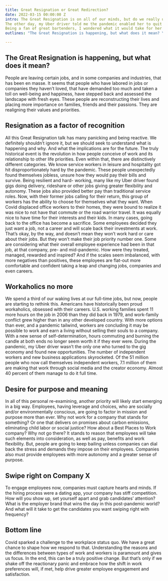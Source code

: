 ```yaml
---
title: Great Resignation or Great Redirection?
date: 2022-03-15 00:00:00 Z
intro: The Great Resignation is on all of our minds, but do we really understand its significance? 
The other day, my Uber driver told me the pandemic enabled her to quit bartending. She hadn’t been considering leaving her 15-year career slinging drinks when the bar’s doors closed. But she learned that a combination of varied jobs would make her even more than the bar, minus the drunks and exhausting schedule.
Being a fan of great bartenders, I wondered what it would take for her to bartend again. Better benefits? Pay? Greater scheduling freedom or influence in bar decisions? Service jobs have historically been underappreciated and undervalued. But now, with an odd tip of the hat to the pandemic, this woman knows she can have a better quality of life. So, what would that bar have to do to get her back?
outlines: "The Great Resignation is happening, but what does it mean? \nResignation as a factor of recognition \nWorkaholics no more \nDesire for purpose and meaning \nSwipe right on Company X \nBottom line \n"

---
```


## The Great Resignation is happening, but what does it mean?

People are leaving certain jobs, and in some companies and industries, that has been en masse. It seems that people who have labored in jobs or companies they haven’t loved, that have demanded too much and taken a toll on well-being and happiness, have stepped back and assessed the landscape with fresh eyes. These people are reconstructing their lives and placing more importance on families, friends and their passions. They are realigning their values and priorities.

## Resignation as a factor of recognition

All this Great Resignation talk has many panicking and being reactive. We definitely shouldn’t ignore it, but we should seek to understand what is happening and why. And what the implications are for the future. The truly historical event is the revolution in how people conceive of work and its relationship to other life priorities. Even within that, there are distinctively different categories.
We know service workers in leisure and hospitality got hit disproportionately hard by the pandemic. These people unexpectedly found themselves jobless, unsure how they would pay their bills and survive. Being resilient and hard- working, many  like my Uber driver  found gigs doing delivery, rideshare or other jobs giving greater flexibility and autonomy. These jobs also provided better pay than traditional service roles. Now, with their former jobs calling for their return, this group of workers has the ability to choose for themselves what they want.
When Covid displaced office workers to their homes, they were bound to realize it was nice to not have that commute or the road warrior travel. It was equally nice to have time for their interests and their kids. In many cases, going back to the office has become a sacrifice. Some employees decided they just want a job, not a career and will scale back their investments at work. That’s okay, by the way, and doesn’t mean they won’t work hard or care about their jobs. But they won’t make their job priority number one.
Some are considering what their overall employee experience had been in that job, at that company, pre- and mid-pandemic. How were they treated, managed, rewarded and inspired? And if the scales seem imbalanced, with more negatives than positives, these employees are flat-out more comfortable and confident taking a leap and changing jobs, companies and even careers.     

## Workaholics no more

We spend a third of our waking lives at our full-time jobs, but now, people are starting to rethink this. Americans have historically been proud workaholics, obsessed with their careers. U.S. working families spent 11 more hours on the job in 2006 than they did back in 1979, and work-family conflict grew higher than in any other developed country.
With more options than ever, and a pandemic tailwind, workers are concluding it may be possible to work and earn a living without selling their souls to a company. With a new sense of self-determination, hours commuting and burning the candle at both ends no longer seem worth it if they ever were.
During the pandemic, my Uber driver wasn’t the only one who turned to the gig economy and found new opportunities. The number of independent workers and new business applications skyrocketed. Of the 51 million people who now call themselves independent workers, 7.1 million of them are making that work through social media and the creator economy. Almost 40 percent of them manage to do it full time.     

## Desire for purpose and meaning

In all of this personal re-examining, another priority will likely start emerging in a big way. Employees, having leverage and choices, who are socially and/or environmentally conscious, are going to factor in mission and purpose more than ever. Why not work for a company that stands for something? Or one that delivers on promises about carbon emissions, eliminating child labor or social justice? How about a Best Places to Work company? Why not go there?
It stands to reason that employees will take such elements into consideration, as well as pay, benefits and work flexibility. But, people are going to keep bailing unless companies can dial back the stress and demands they impose on their employees. Companies also must provide employees with more autonomy and a greater sense of purpose.     

## Swipe right on Company X

To engage employees now, companies must capture hearts and minds. If the hiring process were a dating app, your company has stiff competition. How will you show up, set yourself apart and grab candidates’ attention? What is the employer brand that wins the day in this post-pandemic world? And what will it take to get the candidates you want swiping right with frequency?

## Bottom line

Covid sparked a challenge to the workplace status quo. We have a great chance to shape how we respond to that. Understanding the reasons and the differences between types of work and workers is paramount and gives us focus. In the end, this can be a truly positive change. But that’s only if we shake off the reactionary panic and embrace how the shift in work preferences will, if met, help drive greater employee engagement and satisfaction.